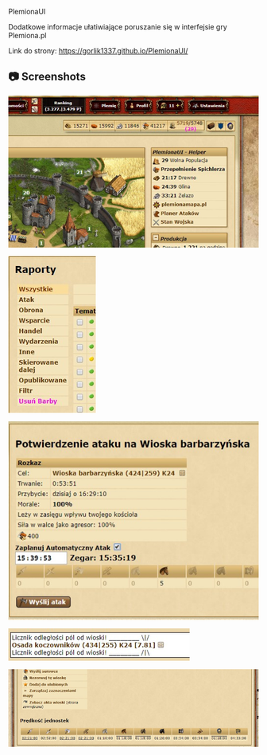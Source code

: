 PlemionaUI

Dodatkowe informacje ułatiwiające poruszanie się w interfejsie gry Plemiona.pl

Link do strony: https://gorlik1337.github.io/PlemionaUI/


## :camera: Screenshots
![alt text][ss1]

[ss1]: https://raw.githubusercontent.com/gorlik1337/PlemionaUI/master/site/img/ss1.jpg "ss1"

![alt text][ss2]

[ss2]: https://raw.githubusercontent.com/gorlik1337/PlemionaUI/master/site/img/ss2.jpg "ss2"

![alt text][ss3]

[ss3]: https://raw.githubusercontent.com/gorlik1337/PlemionaUI/master/site/img/ss3.jpg "ss3"

![alt text][ss4]

[ss4]: https://raw.githubusercontent.com/gorlik1337/PlemionaUI/master/site/img/ss4.jpg "ss4"

![alt text][ss5]

[ss5]: https://raw.githubusercontent.com/gorlik1337/PlemionaUI/master/site/img/ss5.jpg "ss5"